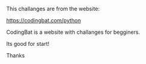 This challanges are from the website:

https://codingbat.com/python

CodingBat is a website with challanges for begginers.

Its good for start!

Thanks
